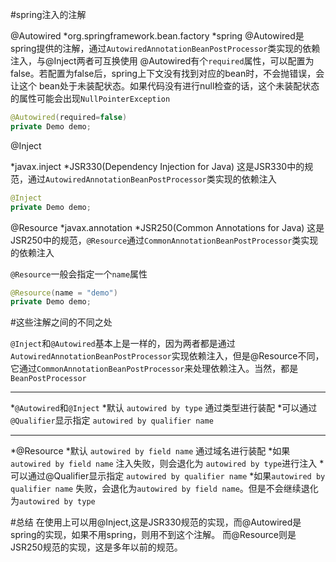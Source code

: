 #spring注入的注解


@Autowired
*org.springframework.bean.factory
*spring
@Autowired是spring提供的注解，通过`AutowiredAnnotationBeanPostProcessor`类实现的依赖注入，与@Inject两者可互换使用
@Autowired有个`required`属性，可以配置为false。若配置为false后，spring上下文没有找到对应的bean时，不会抛错误，会让这个
bean处于未装配状态。如果代码没有进行null检查的话，这个未装配状态的属性可能会出现`NullPointerException`

```java
@Autowired(required=false)
private Demo demo;
```


@Inject

*javax.inject
*JSR330(Dependency Injection for Java)
这是JSR330中的规范，通过`AutowiredAnnotationBeanPostProcessor`类实现的依赖注入

```java
@Inject
private Demo demo;
```

@Resource
*javax.annotation
*JSR250(Common Annotations for Java)
这是JSR250中的规范，`@Resource`通过`CommonAnnotationBeanPostProcessor`类实现的依赖注入

`@Resource`一般会指定一个`name`属性
```java
@Resource(name = "demo")
private Demo demo;
```

#这些注解之间的不同之处

`@Inject`和`@Autowired`基本上是一样的，因为两者都是通过`AutowiredAnnotationBeanPostProcessor`实现依赖注入，但是@Resource不同，
它通过`CommonAnnotationBeanPostProcessor`来处理依赖注入。当然，都是`BeanPostProcessor`

------

*`@Autowired`和`@Inject`
*默认 `autowired by type` 通过类型进行装配
*可以通过`@Qualifier`显示指定 `autowired by qualifier name`

------

*@Resource
*默认 `autowired by field name` 通过域名进行装配
*如果 `autowired by field name` 注入失败，则会退化为 `autowired by type`进行注入
*可以通过@Qualifier显示指定 `autowired by qualifier name`
*如果`autowired by qualifier name` 失败，会退化为`autowired by field name`。但是不会继续退化为`autowired by type`


#总结
在使用上可以用@Inject,这是JSR330规范的实现，而@Autowired是spring的实现，如果不用spring，则用不到这个注解。
而@Resource则是JSR250规范的实现，这是多年以前的规范。











